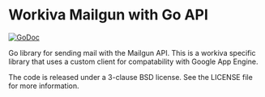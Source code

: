 Workiva Mailgun with Go API 
===============

[![GoDoc](http://godoc.org/github.com/mailgun/mailgun-go?status.svg)](http://godoc.org/github.com/mailgun/mailgun-go)

Go library for sending mail with the Mailgun API. This is a workiva specific library that uses a custom client for compatability with Google App Engine. 

The code is released under a 3-clause BSD license. See the LICENSE file for more information.
